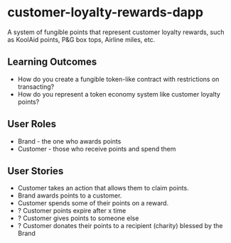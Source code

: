 # customer-loyalty-rewards-dapp #
A system of fungible points that represent customer loyalty rewards, such as KoolAid points, P&amp;G box tops, Airline miles, etc.

## Learning Outcomes ##

+ How do you create a fungible token-like contract with restrictions on transacting?
+ How do you represent a token economy system like customer loyalty points?

## User Roles ##

+ Brand - the one who awards points
+ Customer - those who receive points and spend them

## User Stories ##

+ Customer takes an action that allows them to claim points.
+ Brand awards points to a customer.
+ Customer spends some of their points on a reward.
+ ? Customer points expire after x time
+ ? Customer gives points to someone else
+ ? Customer donates their points to a recipient (charity) blessed by the Brand
